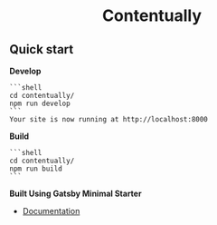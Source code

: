 <h1 align="center">
  Contentually
</h1>

## Quick start

**Develop**

    ```shell
    cd contentually/
    npm run develop
    ```
    Your site is now running at http://localhost:8000

**Build**

    ```shell
    cd contentually/
    npm run build
    ```

**Built Using Gatsby Minimal Starter**
- [Documentation](https://www.gatsbyjs.com/docs/?utm_source=starter&utm_medium=readme&utm_campaign=minimal-starter)
